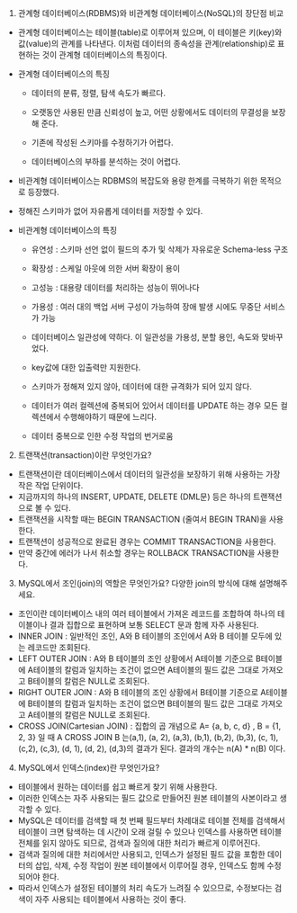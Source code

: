 1. 관계형 데이터베이스(RDBMS)와 비관계형 데이터베이스(NoSQL)의 장단점 비교

- 관계형 데이터베이스는 테이블(table)로 이루어져 있으며, 이 테이블은 키(key)와 값(value)의 관계를 나타낸다. 
이처럼 데이터의 종속성을 관계(relationship)로 표현하는 것이 관계형 데이터베이스의 특징이다.
- 관계형 데이터베이스의 특징
  - 데이터의 분류, 정렬, 탐색 속도가 빠르다.
  - 오랫동안 사용된 만큼 신뢰성이 높고, 어떤 상황에서도 데이터의 무결성을 보장해 준다.
  
  - 기존에 작성된 스키마를 수정하기가 어렵다.
  - 데이터베이스의 부하를 분석하는 것이 어렵다.

- 비관계형 데이터베이스는 RDBMS의 복잡도와 용량 한계를 극복하기 위한 목적으로 등장했다.
- 정해진 스키마가 없어 자유롭게 데이터를 저장할 수 있다.
- 비관계형 데이터베이스의 특징
  - 유연성 : 스키마 선언 없이 필드의 추가 및 삭제가 자유로운 Schema-less 구조
  - 확장성 : 스케일 아웃에 의한 서버 확장이 용이
  - 고성능 : 대용량 데이터를 처리하는 성능이 뛰어나다
  - 가용성 : 여러 대의 백업 서버 구성이 가능하여 장애 발생 시에도 무중단 서비스가 가능
  
  - 데이터베이스 일관성에 약하다. 이 일관성을 가용성, 분할 용인, 속도와 맞바꾸었다.
  - key값에 대한 입출력만 지원한다.
  - 스키마가 정해져 있지 않아, 데이터에 대한 규격화가 되어 있지 않다.
  - 데이터가 여러 컬렉션에 중복되어 있어서 데이터를 UPDATE 하는 경우 모든 컬렉션에서 수행해야하기 때문에 느리다.
  - 데이터 중복으로 인한 수정 작업의 번거로움

2. 트랜잭션(transaction)이란 무엇인가요?

- 트랜잭션이란 데이터베이스에서 데이터의 일관성을 보장하기 위해 사용하는 가장 작은 작업 단위이다.
- 지금까지의 하나의 INSERT, UPDATE, DELETE (DML문) 등은 하나의 트랜잭션으로 볼 수 있다.
- 트랜잭션을 시작할 때는 BEGIN TRANSACTION (줄여서 BEGIN TRAN)을 사용한다.
- 트랜잭션이 성공적으로 완료된 경우는 COMMIT TRANSACTION을 사용한다.
- 만약 중간에 에러가 나서 취소할 경우는 ROLLBACK TRANSACTION을 사용한다.

3. MySQL에서 조인(join)의 역할은 무엇인가요? 다양한 join의 방식에 대해 설명해주세요.

- 조인이란 데이터베이스 내의 여러 테이블에서 가져온 레코드를 조합하여 하나의 테이블이나 결과 집합으로 표현하며 보통 SELECT 문과 함께 자주 사용된다.
- INNER JOIN : 일반적인 조인, A와 B 테이블의 조인에서 A와 B 테이블 모두에 있는 레코드만 조회된다.
- LEFT OUTER JOIN : A와 B 테이블의 조인 상황에서 A테이블 기준으로 B테이블에 A테이블의 칼럼과 일치하는 조건이 없으면 A테이블의 필드 값은 그대로 가져오고 B테이블의 칼럼은 NULL로 조회된다.
- RIGHT OUTER JOIN : A와 B 테이블의 조인 상황에서 B테이블 기준으로 A테이블에 B테이블의 칼럼과 일치하는 조건이 없으면 B테이블의 필드 값은 그대로 가져오고 A테이블의 칼럼은 NULL로 조회된다.
- CROSS JOIN(Cartesian JOIN) : 집합의 곱 개념으로 A= {a, b, c, d} , B = {1, 2, 3} 일 때
A CROSS JOIN B 는(a,1), (a, 2), (a,3), (b,1), (b,2), (b,3), (c, 1), (c,2), (c,3), (d, 1), (d, 2), (d,3)의 결과가 된다.
결과의 개수는 n(A) * n(B) 이다.

4. MySQL에서 인덱스(index)란 무엇인가요?

- 테이블에서 원하는 데이터를 쉽고 빠르게 찾기 위해 사용한다. 
- 이러한 인덱스는 자주 사용되는 필드 값으로 만들어진 원본 테이블의 사본이라고 생각할 수 있다.
- MySQL은 데이터를 검색할 때 첫 번째 필드부터 차례대로 테이블 전체를 검색해서 
테이블이 크면 탐색하는 데 시간이 오래 걸릴 수 있으나 인덱스를 사용하면 테이블 전체를 읽지 않아도 되므로, 
검색과 질의에 대한 처리가 빠르게 이루어진다.
- 검색과 질의에 대한 처리에서만 사용되고, 인덱스가 설정된 필드 값을 포함한 
데이터의 삽입, 삭제, 수정 작업이 원본 테이블에서 이루어질 경우, 인덱스도 함께 수정되어야 한다.
- 따라서 인덱스가 설정된 테이블의 처리 속도가 느려질 수 있으므로,
수정보다는 검색이 자주 사용되는 테이블에서 사용하는 것이 좋다.
